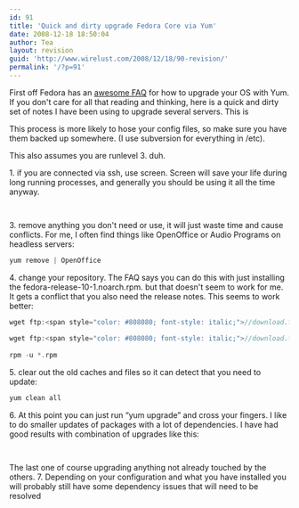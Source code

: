 ```yaml
---
id: 91
title: 'Quick and dirty upgrade Fedora Core via Yum'
date: 2008-12-18 18:50:04
author: Tea
layout: revision
guid: 'http://www.wirelust.com/2008/12/18/90-revision/'
permalink: '/?p=91'
---
```


First off Fedora has an [awesome FAQ](http://fedoraproject.org/wiki/YumUpgradeFaq) for how to upgrade your OS with Yum. If you don't care for all that reading and thinking, here is a quick and dirty set of notes I have been using to upgrade several servers. This is

This process is more likely to hose your config files, so make sure you have them backed up somewhere. (I use subversion for everything in /etc).

This also assumes you are runlevel 3. duh.

1\. if you are connected via ssh, use screen. Screen will save your life during long running processes, and generally you should be using it all the time anyway.

```php
 
```

3\. remove anything you don't need or use, it will just waste time and cause conflicts. For me, I often find things like OpenOffice or Audio Programs on headless servers:

```php
yum remove | OpenOffice
```

4\. change your repository. The FAQ says you can do this with just installing the fedora-release-10-1.noarch.rpm. but that doesn't seem to work for me. It gets a conflict that you also need the release notes. This seems to work better:

```php
wget ftp:<span style="color: #808080; font-style: italic;">//download.fedora.redhat.com/pub/fedora/linux/releases/10/Everything/i386/os/Packages/fedora-release-10-1.noarch.rpm</span>
 
wget ftp:<span style="color: #808080; font-style: italic;">//download.fedora.redhat.com/pub/fedora/linux/releases/10/Everything/i386/os/Packages/fedora-release-notes-10.0.0-1.noarch.rpm</span>
 
rpm -u *.rpm
```

5\. clear out the old caches and files so it can detect that you need to update:

```php
yum clean all
```

6\. At this point you can just run “yum upgrade” and cross your fingers. I like to do smaller updates of packages with a lot of dependencies. I have had good results with combination of upgrades like this:

```php
 
```

  
The last one of course upgrading anything not already touched by the others. 7\. Depending on your configuration and what you have installed you will probably still have some dependency issues that will need to be resolved